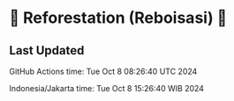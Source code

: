 
# 🌳 Reforestation (Reboisasi) 🌲

## Last Updated

GitHub Actions time: Tue Oct  8 08:26:40 UTC 2024

Indonesia/Jakarta time: Tue Oct  8 15:26:40 WIB 2024
